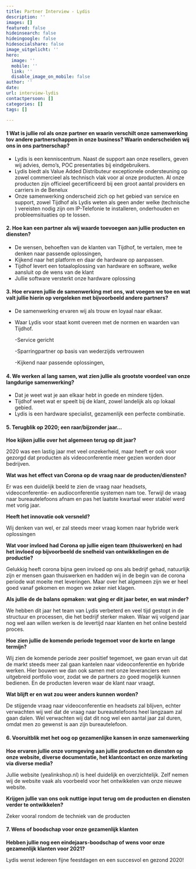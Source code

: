 ```yaml
---
title: Partner Interview - Lydis
description: ''
images: []
featured: false
hideinsearch: false
hideingoogle: false
hidesocialshare: false
image_uitgelicht: ''
hero:
  image: ''
  mobile: ''
  link: ''
  disable_image_on_mobile: false
author: ''
date: 
url: interview-lydis
contactpersoon: []
categories: []
tags: []

---
```

#### 1 Wat is jullie rol als onze partner en waarin verschilt onze samenwerking tov andere partnerschappen in onze business? Waarin onderscheiden wij ons in ons partnerschap?

* Lydis is een kenniscentrum. Naast de support aan onze resellers, geven wij advies, demo’s, POC presentaties bij eindgebruikers.
* Lydis biedt als Value Added Distributeur exceptionele ondersteuning op zowel commercieel als technisch vlak voor al onze producten. Al onze producten zijn officieel gecertificeerd bij een groot aantal providers en carriers  in de Benelux  
* Onze samenwerking onderscheid zich op het gebied van service en support, zowel Tijdhof als Lydis weten als geen ander welke (technische ) vereisten nodig zijn om IP-Telefonie te installeren, onderhouden en probleemsituaties op te lossen.

#### 2. Hoe kan een partner als wij waarde toevoegen aan jullie producten en diensten?

* De  wensen,  behoeften van de klanten van Tijdhof,  te vertalen, mee te denken  naar passende oplossingen,
* Kijkend naar het platform en daar de hardware op aanpassen.
* Tijdhof levert een totaaloplossing van hardware en software, welke aansluit op de wens van de klant
* Jullie software versterkt onze hardware oplossing

#### 3. Hoe ervaren jullie de samenwerking met ons, wat voegen we toe en wat valt jullie hierin op vergeleken met bijvoorbeeld andere partners?

* De samenwerking ervaren wij als trouw en loyaal naar elkaar.
* Waar Lydis voor staat komt overeen met de normen en waarden van Tijdhof.

  \-Service gericht

  \-Sparringpartner op basis van wederzijds vertrouwen 

  \-Kijkend naar passende oplossingen,

#### 4. We werken al lang samen, wat zien jullie als grootste voordeel van onze langdurige samenwerking? 

* Dat je weet wat je aan elkaar hebt in goede en mindere tijden.
* Tijdhof weet wat er speelt bij de klant, zowel landelijk als op lokaal gebied.
* Lydis is een hardware specialist, gezamenlijk een perfecte combinatie.

#### 5. Terugblik op 2020; een raar/bijzonder jaar…

**Hoe kijken jullie over het algemeen terug op dit jaar?**

2020 was een lastig jaar met veel onzekerheid, maar heeft er ook voor gezorgd dat producten als videoconferentie meer gezien worden door bedrijven. 

**Wat was het effect van Corona op de vraag naar de producten/diensten?**

Er was een duidelijk beeld te zien de vraag naar headsets, videoconferentie- en audioconferentie systemen nam toe. Terwijl de vraag naar bureautelefoons afnam en pas het laatste kwartaal weer stabiel werd met vorig jaar. 

**Heeft het innovatie ook versneld?** 

Wij denken van wel, er zal steeds meer vraag komen naar hybride werk oplossingen  

**Wat voor invloed had Corona op jullie eigen team (thuiswerken) en had het invloed op bijvoorbeeld de snelheid van ontwikkelingen en de productie?** 

Gelukkig heeft corona bijna geen invloed op ons als bedrijf gehad, natuurlijk zijn er mensen gaan thuiswerken en hadden wij in de begin van de corona periode wat moeite met leveringen. Maar over het algemeen zijn we er heel goed vanaf gekomen en mogen we zeker niet klagen. 

**Als jullie de de balans opmaken: wat ging er dit jaar beter, en wat minder?**

We hebben dit jaar het team van Lydis verbeterd en veel tijd gestopt in de structuur en processen, die het bedrijf sterker maken. Waar wij volgend jaar nog wel aan willen werken is de levertijd naar klanten en het online besteld proces. 

**Hoe zien jullie de komende periode tegemoet voor de korte en lange termijn?**

Wij zien de komende periode zeer positief tegemoet, we gaan ervan uit dat de markt steeds meer zal gaan kantelen naar videoconferentie en hybride werken. Hier bouwen we dan ook samen met onze leveranciers een uitgebreid portfolio voor, zodat we de partners zo goed mogelijk kunnen bedienen. En de producten leveren waar de klant naar vraagt. 

**Wat blijft er en wat zou weer anders kunnen worden?**  

De stijgende vraag naar videoconferentie en headsets zal blijven, echter verwachten wij wel dat de vraag naar bureautelefoons heel langzaam zal gaan dalen. Wel verwachten wij dat dit nog wel een aantal jaar zal duren, omdat men zo gewenst is aan zijn bureautelefoon. 

#### 6. Vooruitblik met het oog op gezamenlijke kansen in onze samenwerking

**Hoe ervaren jullie onze vormgeving aan jullie producten en diensten op onze website, diverse documentatie, het klantcontact en onze marketing via diverse media?**

Jullie website (yealinkshop.nl) is heel duidelijk en overzichtelijk. Zelf nemen wij de website vaak als voorbeeld voor het ontwikkelen van onze nieuwe website.

**Krijgen jullie van ons ook nuttige input terug om de producten en diensten verder te ontwikkelen?**

Zeker vooral rondom de techniek van de producten

 

#### 7. Wens of boodschap voor onze gezamenlijk klanten

**Hebben jullie nog een eindejaars-boodschap of wens voor onze gezamenlijk klanten voor 2021?**

Lydis wenst iedereen fijne feestdagen en een succesvol en gezond 2020!